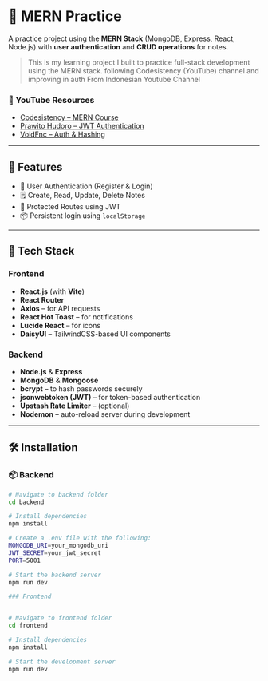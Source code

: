 # 📝 MERN Practice

A practice project using the **MERN Stack** (MongoDB, Express, React, Node.js) with **user authentication** and **CRUD operations** for notes.

> This is my learning project I built to practice full-stack development using the MERN stack.
> following Codesistency (YouTube) channel and improving in auth From Indonesian Youtube Channel

### 🎥 YouTube Resources

- [Codesistency – MERN Course](https://youtu.be/Ea9rrRj9e0Y?si=hFBK7IT24ri88lib)
- [Prawito Hudoro – JWT Authentication](https://youtu.be/Nfg-l-syLsA?si=Z4LHSV3VeuFL7Ugh)
- [VoidFnc – Auth & Hashing](https://youtu.be/RTI2hyWuACM?si=WSAq1XVDAUZBFE09)

---

## 🚀 Features

- 🔐 User Authentication (Register & Login)
- 🗒️ Create, Read, Update, Delete Notes
- 🔄 Protected Routes using JWT
- 📦 Persistent login using `localStorage`

---

## 🧰 Tech Stack

### Frontend

- **React.js** (with **Vite**)
- **React Router**
- **Axios** – for API requests
- **React Hot Toast** – for notifications
- **Lucide React** – for icons
- **DaisyUI** – TailwindCSS-based UI components

### Backend

- **Node.js** & **Express**
- **MongoDB** & **Mongoose**
- **bcrypt** – to hash passwords securely
- **jsonwebtoken (JWT)** – for token-based authentication
- **Upstash Rate Limiter** – (optional)
- **Nodemon** – auto-reload server during development

---

## 🛠️ Installation

### 📦 Backend

```bash
# Navigate to backend folder
cd backend

# Install dependencies
npm install

# Create a .env file with the following:
MONGODB_URI=your_mongodb_uri
JWT_SECRET=your_jwt_secret
PORT=5001

# Start the backend server
npm run dev

### Frontend


# Navigate to frontend folder
cd frontend

# Install dependencies
npm install

# Start the development server
npm run dev
```
